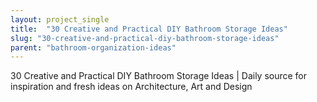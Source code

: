 ```yaml
---
layout: project_single
title:  "30 Creative and Practical DIY Bathroom Storage Ideas"
slug: "30-creative-and-practical-diy-bathroom-storage-ideas"
parent: "bathroom-organization-ideas"
---
```

30 Creative and Practical DIY Bathroom Storage Ideas | Daily source for inspiration and fresh ideas on Architecture, Art and Design
